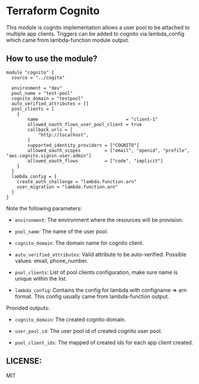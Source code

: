 # Terraform Cognito

This module is cognito implementation allows a user pool to be attached to multiple app clients.
Triggers can be added to cognito via lambda_config which came from lambda-function module output.

## How to use the module?


```hcl
module "cognito" {
  source = "../cogito"

  environment = "dev"
  pool_name = "test-pool"
  cognito_domain = "testpool"
  auto_verified_attributes = []
  pool_clients = [
    {
        name                                 = "client-1"
        allowed_oauth_flows_user_pool_client = true
        callback_urls = [
            "http://localhost",
        ]
        supported_identity_providers = ["COGNITO"]
        allowed_oauth_scopes         = ["email", "openid", "profile", "aws.cognito.signin.user.admin"]
        allowed_oauth_flows          = ["code", "implicit"]
    }
  ]
  lambda_config = {
    create_auth_challenge = "lambda.function.arn"
    user_migration = "lambda.function.arn"
  }
}
```

Note the following parameters:

* `environment`: The environment where the resources will be provision.

* `pool_name`: The name of the user pool.

* `cognito_domain`: The domain name for cognito client.

* `auto_verified_attributes`: Valid attribute to be auto-verified. Possible values: email, phone_number.

* `pool_clients`: List of pool clients configuration, make sure name is unique within the list.

* `lambda_config`: Contains the config for lambda with configname => arn format. This config usually came from lambda-function output.

Provided outputs:

* `cognito_domain`: The created cognito domain.

* `user_pool_id`: The user pool id of created cognito user pool.

* `pool_client_ids`: The mapped of created ids for each app client created.


## LICENSE: 
MIT  